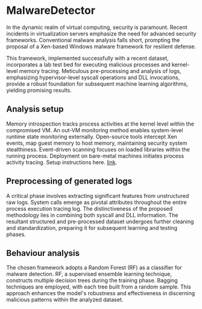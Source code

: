 # MalwareDetector

In the dynamic realm of virtual computing, security is paramount. Recent incidents in virtualization servers emphasize the need for advanced security frameworks. Conventional malware analysis falls short, prompting the proposal of a Xen-based Windows malware framework for resilient defense.

This framework, implemented successfully with a recent dataset, incorporates a lab test bed for executing malicious processes and kernel-level memory tracing. Meticulous pre-processing and analysis of logs, emphasizing hypervisor-level syscall operations and DLL invocations, provide a robust foundation for subsequent machine learning algorithms, yielding promising results.

## Analysis setup

Memory introspection tracks process activities at the kernel level within the compromised VM. An out-VM monitoring method enables system-level runtime state monitoring externally. Open-source tools intercept Xen events, map guest memory to host memory, maintaining security system stealthiness. Event-driven scanning focuses on loaded libraries within the running process. Deployment on bare-metal machines initiates process activity tracing. Setup instructions here. [link](https://github.com/acsr-du/analysisEnvironmentV0.1.git).

## Preprocessing of generated logs

A critical phase involves extracting significant features from unstructured raw logs. System calls emerge as pivotal attributes throughout the entire process execution tracing log. The distinctiveness of the proposed methodology lies in combining both syscall and DLL information. The resultant structured and pre-processed dataset undergoes further cleaning and standardization, preparing it for subsequent learning and testing phases.

## Behaviour analysis

The chosen framework adopts a Random Forest (RF) as a classifier for malware detection. RF, a supervised ensemble learning technique, constructs multiple decision trees during the training phase. Bagging techniques are employed, with each tree built from a random sample. This approach enhances the model's robustness and effectiveness in discerning malicious patterns within the analyzed dataset.

